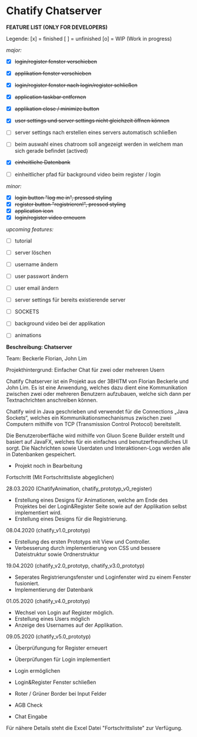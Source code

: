 # Chatify Chatserver

**FEATURE LIST (ONLY FOR DEVELOPERS)**

Legende:
[x] = finished
[ ] = unfinished
[o] = WIP (Work in progress)

*major:*
- [x] ~~login/register fenster verschieben~~
- [x] ~~applikation fenster verschieben~~
- [x] ~~login/register fenster nach login/register schließen~~
- [x] ~~application taskbar entfernen~~
- [x] ~~applikation close / minimize button~~
- [x] ~~user settings und server settings nicht gleichzeit öffnen können~~
- [ ] server settings nach erstellen eines servers automatisch schließen
- [ ] beim auswahl eines chatroom soll angezeigt werden in welchem man sich gerade befindet (actived)

- [x] ~~einheitliche Datenbank~~
- [ ] einheitlicher pfad für background video beim register / login

*minor:*
- [x] ~~login button "log me in", pressed styling~~
- [x] ~~register button "registrieren!", pressed styling~~
- [x] ~~application icon~~
- [x] ~~login/register video erneuern~~

*upcoming features:*
- [ ] tutorial
- [ ] server löschen
- [ ] username ändern
- [ ] user passwort ändern
- [ ] user email ändern
- [ ] server settings für bereits existierende server
- [ ] SOCKETS

- [ ] background video bei der applikation
- [ ] animations

**Beschreibung: Chatserver**

Team: Beckerle Florian,
	John Lim
      
Projekthintergrund: Einfacher Chat für zwei oder mehreren Usern

Chatify Chatserver ist ein Projekt aus der 3BHITM von Florian Beckerle und John Lim.
Es ist eine Anwendung, welches dazu dient eine Kommunikation zwischen zwei oder mehreren Benutzern aufzubauen, welche sich dann per Textnachrichten anschreiben können.

Chatify wird in Java geschrieben und verwendet für die Connections „Java Sockets“, welches ein Kommunikationsmechanismus zwischen zwei Computern mithilfe von TCP (Transmission Control Protocol) bereitstellt.

Die Benutzeroberfläche wird mithilfe von Gluon Scene Builder erstellt und basiert auf JavaFX, welches für ein einfaches und benutzerfreundliches UI sorgt.
Die Nachrichten sowie Userdaten und Interaktionen-Logs werden alle in Datenbanken gespeichert.

- Projekt noch in Bearbeitung 

Fortschritt (Mit Fortschrittsliste abgeglichen)

28.03.2020 (ChatifyAnimation, chatify_prototyp_v0_register)
- Erstellung eines Designs für Animationen, welche am Ende des Projektes bei der Login&Register Seite sowie auf der Applikation selbst implementiert wird.
- Erstellung eines Designs für die Registrierung.

08.04.2020 (chatify_v1.0_prototyp)
- Erstellung des ersten Prototyps mit View und Controller.
- Verbesserung durch implementierung von CSS und bessere Dateistruktur sowie Ordnerstruktur

19.04.2020 (chatify_v2.0_prototyp, chatify_v3.0_prototyp)
- Seperates Registrierungsfenster und Loginfenster wird zu einem Fenster fusioniert.
- Implementierung der Datenbank

01.05.2020 (chatify_v4.0_prototyp)
- Wechsel von Login auf Register möglich.
- Erstellung eines Users möglich
- Anzeige des Usernames auf der Applikation.

09.05.2020 (chatify_v5.0_prototyp)
- Überprüfungung for Register erneuert
- Überprüfungen für Login implementiert

- Login ermöglichen
- Login&Register Fenster schließen
- Roter / Grüner Border bei Input Felder
- AGB Check
- Chat Eingabe


Für nähere Details steht die Excel Datei "Fortschrittsliste" zur Verfügung.
